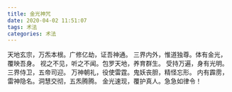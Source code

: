 ```yaml
---
title: 金光神咒
date: 2020-04-02 11:51:07
tags: 术法
categories: 术法
---
```

天地玄宗，万炁本根。广修亿劫，证吾神通。
三界内外，惟道独尊。体有金光，覆映吾身。
视之不见，听之不闻。包罗天地，养育群生。
受持万遍，身有光明。三界侍卫，五帝司迎。
万神朝礼，役使雷霆。鬼妖丧胆，精怪忘形。
内有霹雳，雷神隐名。洞慧交彻，五炁腾腾。
金光速现，覆护真人。急急如律令！